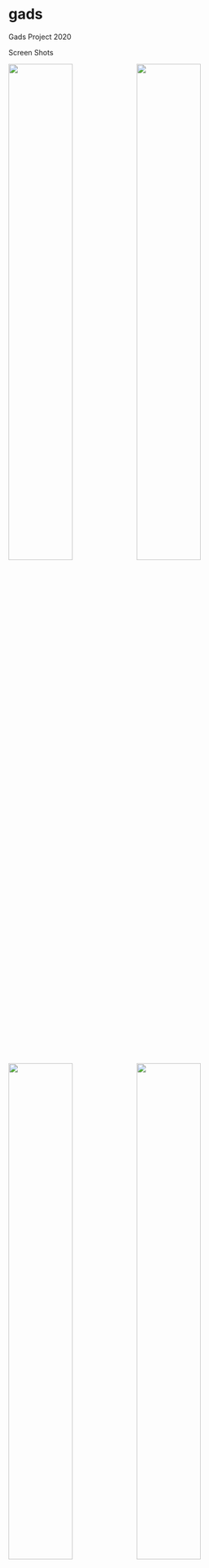 # gads
Gads Project 2020

Screen Shots


<img src="https://user-images.githubusercontent.com/10783725/92525129-f53aac00-f22b-11ea-868a-16fc2ef72c98.png" height="50%" width="50%"></img><img src="https://user-images.githubusercontent.com/10783725/92525133-f7046f80-f22b-11ea-9084-d075b654fb32.png" height="50%" width="50%" ></img>

<img src="https://user-images.githubusercontent.com/10783725/92525135-f8359c80-f22b-11ea-82df-2c67ff1abf01.png" height="50%" width="50%"></img><img src="https://user-images.githubusercontent.com/10783725/92525142-fb308d00-f22b-11ea-9101-04b437530d39.png" height="50%" width="50%"></img>

<img src="https://user-images.githubusercontent.com/10783725/92525145-fcfa5080-f22b-11ea-969a-a6a83585d49e.png" height="50%" width="50%"></img><img src="https://user-images.githubusercontent.com/10783725/92525147-fec41400-f22b-11ea-8d5a-a91b19b1cea5.png" height="50%" width="50%"></img>

<img src="https://user-images.githubusercontent.com/10783725/92525152-fff54100-f22b-11ea-9646-089d4e42b2dd.png" height="50%" width="50%"></img>



